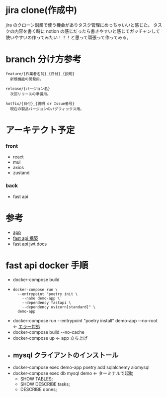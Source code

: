 # jira clone(作成中)

jira のクローン副業で使う機会がありタスク管理にめっちゃいいと感じた。
タスクの内容を書く時に notion の感じだったら書きやすいと感じてガッチャンして使いやすいの作ってみたい！！！と思って頑張って作ってみる。

# branch 分け方参考

```
feature/{作業者名前}_{日付}_{説明}
  新規機能の開発用。

release/{バージョン名}
  次回リリースの準備用。

hotfix/{日付}_{説明 or Issue番号}
  現在の製品バージョンのバグフィックス用。
```

# アーキテクト予定

### front

- react
- mui
- axios
- zustand

### back

- fast api

# 参考

- [app](https://www.udemy.com/course/jirareact-hookstypescript-django-rest-apijira/learn/lecture/34295734?start=0#overview)
- [fast api 構築](https://zenn.dev/sh0nk/books/537bb028709ab9/viewer/96a124)
- [fast api jwt docs](https://fastapi.tiangolo.com/ja/tutorial/security/oauth2-jwt/)

# fast api docker 手順

- docker-compose build
- ```
  docker-compose run \
    --entrypoint "poetry init \
      --name demo-app \
      --dependency fastapi \
      --dependency uvicorn[standard]" \
    demo-app
  ```
- docker-compose run --entrypoint "poetry install" demo-app --no-root <- [エラー対処](https://github.com/python-poetry/poetry/issues/1227)
- docker-compose build --no-cache
- docker-compose up <- app 立ち上げ
- ## mysql クライアントのインストール
- docker-compose exec demo-app poetry add sqlalchemy aiomysql
- docker-compose exec db mysql demo <- ターミナルで起動
  - SHOW TABLES;
  - SHOW DESCRIBE tasks;
  - DESCRIBE dones;
